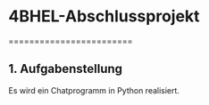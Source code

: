 # 4BHEL-Abschlussprojekt
========================
## 1. Aufgabenstellung
Es wird ein Chatprogramm in Python realisiert.
